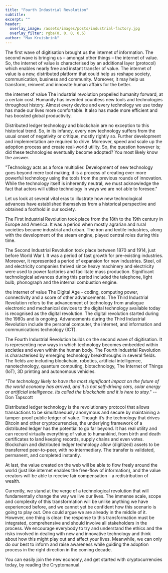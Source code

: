 ```yaml
---
title: "Fourth Industrial Revolution"
subtitle: 
excerpt: ""
header: 
  overlay_image: /assets/images/posts/industrial-factory.jpg
  overlay_filter: rgba(0, 0, 0, 0.6)
author: "Max Kruisbrink"
---
```


The first wave of digitisation brought us the internet of information. The second wave is bringing us – amongst other things – the internet of value. So, the internet of value is characterised by an additional layer (protocol) which enables nearly free and instant transfer of value. The internet of value is a new, distributed platform that could help us reshape society, communication, business and community. Moreover, it may help us transform, reinvent and innovate human affairs for the better.

the internet of value
The industrial revolution propelled humanity forward, at a certain cost.
Humanity has invented countless new tools and technologies throughout history. Almost every device and every technology we use today has made our lives more comfortable. It also has made more efficient and has boosted global productivity.

Distributed ledger technology and blockchain are no exception to this historical trend. So, in its infancy, every new technology suffers from the usual onset of negativity or critique, mostly rightly so. Further development and implementation are required to drive. Moreover, speed and scale up the adoption process and create real-world utility. So, the question however is; did these technologies eventually become adopted? You most likely know the answer.

"Technology acts as a force multiplier. Development of new technology goes beyond mere tool making; it is a process of creating ever more powerful technology using the tools from the previous rounds of innovation. While the technology itself is inherently neutral, we must acknowledge the fact that actors will utilise technology in ways we are not able to foresee."

Let us look at several vital eras to illustrate how new technological advances have established themselves from a historical perspective and obtained a foothold in our society.

The First Industrial Revolution took place from the 18th to the 19th century in Europe and America. It was a period when mostly agrarian and rural societies became industrial and urban. The iron and textile industries, along with the development of the steam engine, played central roles during this time.

The Second Industrial Revolution took place between 1870 and 1914, just before World War I. It was a period of fast growth for pre-existing industries. Moreover, it  represented a period of expansion for new industries. Steel, oil and electricity companies thrived since heavy machinery and electricity were used to power factories and facilitate mass production. Significant technological advances during this period included the telephone, light bulb, phonograph and the internal combustion engine.

the internet of value
The Digital Age - coding, computing power, connectivity and a score of other advancements.
The Third Industrial Revolution refers to the advancement of technology from analogue electronic and mechanical devices to the digital technology available today is recognised as the digital revolution. The digital revolution started during the 1980s and is ongoing. Advancements during the Third Industrial Revolution include the personal computer, the internet, and information and communications technology (ICT).

The Fourth Industrial Revolution builds on the second wave of digitisation. It is representing new ways in which technology becomes embedded within societies and even within the human body. The Fourth Industrial Revolution is characterised by emerging technology breakthroughs in several fields. The fields are including blockchain, robotics, artificial intelligence, nanotechnology, quantum computing, biotechnology, The Internet of Things (IoT), 3D printing and autonomous vehicles.

>
*"The technology likely to have the most significant impact on the future of the world economy has arrived, and it is not self-driving cars, solar energy or artificial intelligence. Its called the blockchain and it is here to stay."* --Don Tapscott

Distributed ledger technology is the revolutionary protocol that allows transactions to be simultaneously anonymous and secure by maintaining a tamper-proof public ledger of value. Though it’s the technology that drives Bitcoin and other cryptocurrencies, the underlying framework of a distributed ledger has the potential to go far beyond. It has real utility and can record virtually everything of value to humankind, from birth and death certificates to land keeping records, supply chains and even votes. Blockchain and distributed ledger technology allow (digitized) assets to be transferred peer-to-peer, with no intermediary. The transfer is validated, permanent, and completed instantly. 

At last, the value created on the web will be able to flow freely around the world (just like internet enables the free-flow of information), and the value creators will be able to receive fair compensation – a redistribution of wealth.

Currently, we stand at the verge of a technological revolution that will fundamentally change the way we live our lives. The immense scale, scope and complexity of this transformation will be unlike anything we have experienced before, and we cannot yet be confident how this scenario is going to play out. One could argue we are already in the middle of it. However, one thing is clear: the response to this transformation must be integrated, comprehensive and should involve all stakeholders in the process. We encourage everybody to try and understand the ethics and the risks involved in dealing with new and innovative technology and think about how this might play out and affect your lives. Meanwhile, we can only do our best to inform and raise awareness while guiding the adoption process in the right direction in the coming decade.

You can easily join the new economy, and get started with cryptocurrencies today, by reading the Cryptomanual.